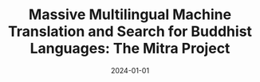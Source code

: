 ---
title: "Massive Multilingual Machine Translation and Search for Buddhist Languages: The Mitra Project"
collection: talks
type: "Talk"
permalink: /talks/2024-mitra-project-buddhist-languages
venue: "National Taiwan University (NTU)"
date: 2024-01-01
location: "Taipei, Taiwan"
---